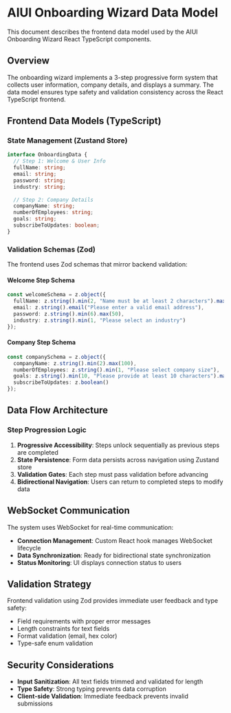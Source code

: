 # AIUI Onboarding Wizard Data Model

This document describes the frontend data model used by the AIUI Onboarding Wizard React TypeScript components.

## Overview

The onboarding wizard implements a 3-step progressive form system that collects user information, company details, and displays a summary. The data model ensures type safety and validation consistency across the React TypeScript frontend.

## Frontend Data Models (TypeScript)

### State Management (Zustand Store)

```typescript
interface OnboardingData {
  // Step 1: Welcome & User Info
  fullName: string;
  email: string;
  password: string;
  industry: string;
  
  // Step 2: Company Details
  companyName: string;
  numberOfEmployees: string;
  goals: string;
  subscribeToUpdates: boolean;
}
```

### Validation Schemas (Zod)

The frontend uses Zod schemas that mirror backend validation:

#### Welcome Step Schema
```typescript
const welcomeSchema = z.object({
  fullName: z.string().min(2, "Name must be at least 2 characters").max(50),
  email: z.string().email("Please enter a valid email address"),
  password: z.string().min(6).max(50),
  industry: z.string().min(1, "Please select an industry")
});
```

#### Company Step Schema
```typescript
const companySchema = z.object({
  companyName: z.string().min(2).max(100),
  numberOfEmployees: z.string().min(1, "Please select company size"),
  goals: z.string().min(10, "Please provide at least 10 characters").max(500),
  subscribeToUpdates: z.boolean()
});
```


## Data Flow Architecture

### Step Progression Logic
1. **Progressive Accessibility**: Steps unlock sequentially as previous steps are completed
2. **State Persistence**: Form data persists across navigation using Zustand store
3. **Validation Gates**: Each step must pass validation before advancing
4. **Bidirectional Navigation**: Users can return to completed steps to modify data

## WebSocket Communication

The system uses WebSocket for real-time communication:

- **Connection Management**: Custom React hook manages WebSocket lifecycle
- **Data Synchronization**: Ready for bidirectional state synchronization
- **Status Monitoring**: UI displays connection status to users

## Validation Strategy

Frontend validation using Zod provides immediate user feedback and type safety:

- Field requirements with proper error messages
- Length constraints for text fields
- Format validation (email, hex color)
- Type-safe enum validation

## Security Considerations

- **Input Sanitization**: All text fields trimmed and validated for length
- **Type Safety**: Strong typing prevents data corruption
- **Client-side Validation**: Immediate feedback prevents invalid submissions